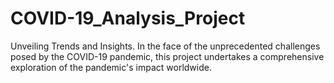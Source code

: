 # COVID-19_Analysis_Project
Unveiling Trends and Insights. In the face of the unprecedented challenges posed by the COVID-19 pandemic, this project undertakes a comprehensive exploration of the pandemic's impact worldwide.
